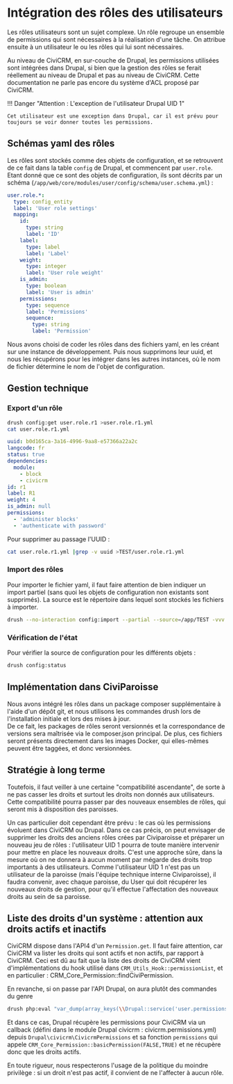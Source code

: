 # Intégration des rôles des utilisateurs

Les rôles utilisateurs sont un sujet complexe. Un rôle regroupe un ensemble de permissions qui sont nécessaires à la réalisation d'une tâche.
On attribue ensuite à un utilisateur le ou les rôles qui lui sont nécessaires.

Au niveau de CiviCRM, en sur-couche de Drupal, les permissions utilisées sont intégrées dans Drupal, si bien que la gestion des rôles se ferait réellement au niveau de Drupal et pas au niveau de CiviCRM. Cette documentation ne parle pas encore du système d'ACL proposé par CiviCRM.

!!! Danger "Attention : L'exception de l'utilisateur Drupal UID 1"

    Cet utilisateur est une exception dans Drupal, car il est prévu pour toujours se voir donner toutes les permissions.


## Schémas yaml des rôles
 
Les rôles sont stockés comme des objets de configuration, et se retrouvent de ce fait dans la table `config` de Drupal, et commencent par `user.role`. Etant donné que ce sont des objets de configuration, ils sont décrits par un schéma (`/app/web/core/modules/user/config/schema/user.schema.yml`) :

```yaml
user.role.*:
  type: config_entity
  label: 'User role settings'
  mapping:
    id:
      type: string
      label: 'ID'
    label:
      type: label
      label: 'Label'
    weight:
      type: integer
      label: 'User role weight'
    is_admin:
      type: boolean
      label: 'User is admin'
    permissions:
      type: sequence
      label: 'Permissions'
      sequence:
        type: string
        label: 'Permission'

```

Nous avons choisi de coder les rôles dans des fichiers yaml, en les créant sur une instance de développement. Puis nous supprimons leur uuid, et nous les récupérons pour les intégrer dans les autres instances, où le nom de fichier détermine le nom de l'objet de configuration.

## Gestion technique

### Export d'un rôle

```bash
drush config:get user.role.r1 >user.role.r1.yml
cat user.role.r1.yml
```

```yaml
uuid: b0d165ca-3a16-4996-9aa8-e57366a22a2c
langcode: fr
status: true
dependencies:
  module:
    - block
    - civicrm
id: r1
label: R1
weight: 4
is_admin: null
permissions:
  - 'administer blocks'
  - 'authenticate with password'
```

Pour supprimer au passage l'UUID :

```bash
cat user.role.r1.yml |grep -v uuid >TEST/user.role.r1.yml
```

### Import des rôles

Pour importer le fichier yaml, il faut faire attention de bien indiquer un import partiel (sans quoi les objets de configuration non existants sont supprimés). La source est le répertoire dans lequel sont stockés les fichiers à importer.

```bash
drush --no-interaction config:import --partial --source=/app/TEST -vvv
```

### Vérification de l'état

Pour vérifier la source de configuration pour les différents objets :

```bash
drush config:status
```

## Implémentation dans CiviParoisse
Nous avons intégré les rôles dans un package composer supplémentaire à l'aide d'un dépôt git, et nous utilisons les commandes drush lors de l'installation initiale et lors des mises à jour.  
De ce fait, les packages de rôles seront versionnés et la correspondance de versions sera maîtrisée via le composer.json principal. De plus, ces fichiers seront présents directement dans les images Docker, qui elles-mêmes peuvent être taggées, et donc versionnées.

## Stratégie à long terme
Toutefois, il faut veiller à une certaine "compatibilité ascendante", de sorte à ne pas casser les droits et surtout les droits non donnés aux utilisateurs. Cette compatibilité pourra passer par des nouveaux ensembles de rôles, qui seront mis à disposition des paroisses.

Un cas particulier doit cependant être prévu : le cas où les permissions évoluent dans CiviCRM ou Drupal. Dans ce cas précis, on peut envisager de supprimer les droits des anciens rôles crées par Civiparoisse et préparer un nouveau jeu de rôles : l'utilisateur UID 1 pourra de toute manière intervenir pour mettre en place les nouveaux droits. C'est une approche sûre, dans la mesure où on ne donnera à aucun moment par mégarde des droits trop importants à des utilisateurs. Comme l'utilisateur UID 1 n'est pas un utilisateur de la paroisse (mais l'équipe technique interne Civiparoisse), il faudra convenir, avec chaque paroisse, du User qui doit récupérer les nouveaux droits de gestion, pour qu'il effectue l'affectation des nouveaux droits au sein de sa paroisse.

## Liste des droits d'un système : attention aux droits actifs et inactifs

CiviCRM dispose dans l'API4 d'un `Permission.get`. Il faut faire attention, car CiviCRM va lister les droits qui sont actifs et non actifs, par rapport à CiviCRM. Ceci est dû au fait que la liste des droits de CiviCRM vient d'implémentations du hook utilisé dans `CRM_Utils_Hook::permissionList`, et en particulier : CRM_Core_Permission::findCiviPermission.

En revanche, si on passe par l'API Drupal, on aura plutôt des commandes du genre

```bash
drush php:eval "var_dump(array_keys(\\Drupal::service('user.permissions')->getPermissions()));"
```

Et dans ce cas, Drupal récupère les permissions pour CiviCRM via un callback (défini dans le module Drupal civicrm : civicrm.permissions.yml) depuis `Drupal\civicrm\CivicrmPermissions` et sa fonction `permissions` qui appele `CRM_Core_Permission::basicPermission(FALSE,TRUE)` et ne récupère donc que les droits actifs.

En toute rigueur, nous respecterons l'usage de la politique du moindre privilège : si un droit n'est pas actif, il convient de ne l'affecter à aucun rôle.

